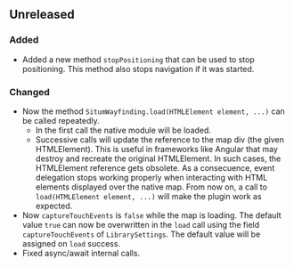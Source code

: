 ## Unreleased

### Added
* Added a new method `stopPositioning` that can be used to stop positioning. This method also stops navigation if it was started.

### Changed
* Now the method `SitumWayfinding.load(HTMLElement element, ...)` can be called repeatedly.
    * In the first call the native module will be loaded.
    * Successive calls will update the reference to the map div (the given HTMLElement). This is useful in frameworks like Angular that may destroy and recreate the original HTMLElement. In such cases, the HTMLElement reference gets obsolete. As a consecuence, event delegation stops working properly when interacting with HTML elements displayed over the native map. From now on, a call to `load(HTMLElement element, ...)` will make the plugin work as expected.
* Now `captureTouchEvents` is `false` while the map is loading. The default value `true` can now be overwritten in the `load` call using the field `captureTouchEvents` of `LibrarySettings`. The default value will be assigned on `load` success.
* Fixed async/await internal calls.
